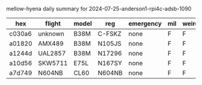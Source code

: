 mellow-hyena daily summary for 2024-07-25-anderson1-rpi4c-adsb-1090

|hex|flight|model|reg|emergency|mil|weirdo|
|--|--|--|--|--|--|--|
|c030a6|unknown|B38M|C-FSKZ|none|F|F|
|a01820|AMX489|B38M|N105JS|none|F|F|
|a1244d|UAL2857|B38M|N17296|none|F|F|
|a10d56|SKW5711|E75L|N167SY|none|F|F|
|a7d749|N604NB|CL60|N604NB|none|F|F|
